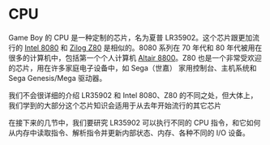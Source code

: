 # CPU
Game Boy 的 CPU 是一种定制的芯片，名为夏普 LR35902。这个芯片跟更加流行的 [Intel 8080](https://en.wikipedia.org/wiki/Intel_8080) 和 [Zilog Z80](https://en.wikipedia.org/wiki/Zilog_Z80) 是相似的。8080 系列在 70 年代和 80 年代被用在很多的计算机中，包括第一个个人计算机 [Altair 8800](https://en.wikipedia.org/wiki/Altair_8800)。Z80 也是一个非常受欢迎的芯片，用在许多家庭电子设备中，如 Sega（世嘉） 家用控制台、主机系统和 Sega Genesis/Mega 驱动器。

我们不会很详细的介绍 LR35902 和 Intel 8080、Z80 的不同之处，但大体上，我们学到的大部分这个芯片知识会适用于从去年开始流行的其它芯片

在接下来的几节中，我们要研究 LR35902 可以执行不同的 CPU 指令，和它如何从内存中读取指令、解析指令并更新内部状态、内存、各种不同的 I/O 设备。
